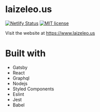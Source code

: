 # laizeleo.us

[![Netlify Status](https://api.netlify.com/api/v1/badges/4958a99d-3d9a-4674-99e3-8f52c6376469/deploy-status)](https://app.netlify.com/sites/laizeleo/deploys) [![MIT license](http://img.shields.io/badge/license-MIT-brightgreen.svg)](http://opensource.org/licenses/MIT)

Visit the website at https://www.laizeleo.us

# Built with

- Gatsby
- React
- Graphql
- Nodejs
- Styled Components
- Eslint
- Jest
- Babel
